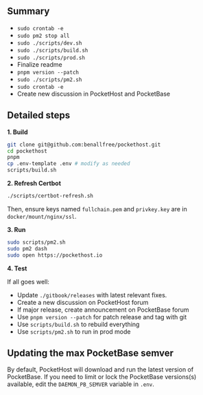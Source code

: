 ## Summary

- `sudo crontab -e`
- `sudo pm2 stop all`
- `sudo ./scripts/dev.sh`
- `sudo ./scripts/build.sh`
- `sudo ./scripts/prod.sh`
- Finalize readme
- `pnpm version --patch`
- `sudo ./scripts/pm2.sh`
- `sudo crontab -e`
- Create new discussion in PocketHost and PocketBase

## Detailed steps

**1. Build**

```bash
git clone git@github.com:benallfree/pockethost.git
cd pockethost
pnpm
cp .env-template .env # modify as needed
scripts/build.sh
```

**2. Refresh Certbot**

```bash
./scripts/certbot-refresh.sh
```

Then, ensure keys named `fullchain.pem` and `privkey.key` are in `docker/mount/nginx/ssl`.

**3. Run**

```bash
sudo scripts/pm2.sh
sudo pm2 dash
sudo open https://pockethost.io
```

**4. Test**

If all goes well:

- Update `./gitbook/releases` with latest relevant fixes.
- Create a new discussion on PocketHost forum
- If major release, create announcement on PocketBase forum
- Use `pnpm version --patch` for patch release and tag with git
- Use `scripts/build.sh` to rebuild everything
- Use `scripts/pm2.sh` to run in prod mode

## Updating the max PocketBase semver

By default, PocketHost will download and run the latest version of PocketBase. If you need to limit or lock the PocketBase versions(s) available, edit the `DAEMON_PB_SEMVER` variable in `.env`.
